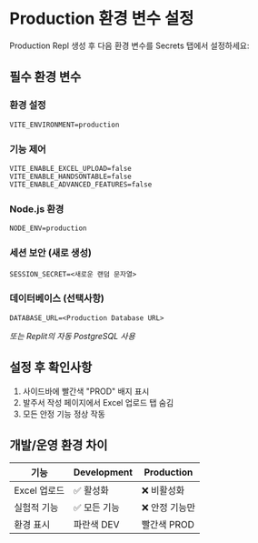 # Production 환경 변수 설정

Production Repl 생성 후 다음 환경 변수를 Secrets 탭에서 설정하세요:

## 필수 환경 변수

### 환경 설정
```
VITE_ENVIRONMENT=production
```

### 기능 제어
```
VITE_ENABLE_EXCEL_UPLOAD=false
VITE_ENABLE_HANDSONTABLE=false
VITE_ENABLE_ADVANCED_FEATURES=false
```

### Node.js 환경
```
NODE_ENV=production
```

### 세션 보안 (새로 생성)
```
SESSION_SECRET=<새로운 랜덤 문자열>
```

### 데이터베이스 (선택사항)
```
DATABASE_URL=<Production Database URL>
```
*또는 Replit의 자동 PostgreSQL 사용*

## 설정 후 확인사항
1. 사이드바에 빨간색 "PROD" 배지 표시
2. 발주서 작성 페이지에서 Excel 업로드 탭 숨김
3. 모든 안정 기능 정상 작동

## 개발/운영 환경 차이
| 기능 | Development | Production |
|------|-------------|------------|
| Excel 업로드 | ✅ 활성화 | ❌ 비활성화 |
| 실험적 기능 | ✅ 모든 기능 | ❌ 안정 기능만 |
| 환경 표시 | 파란색 DEV | 빨간색 PROD |